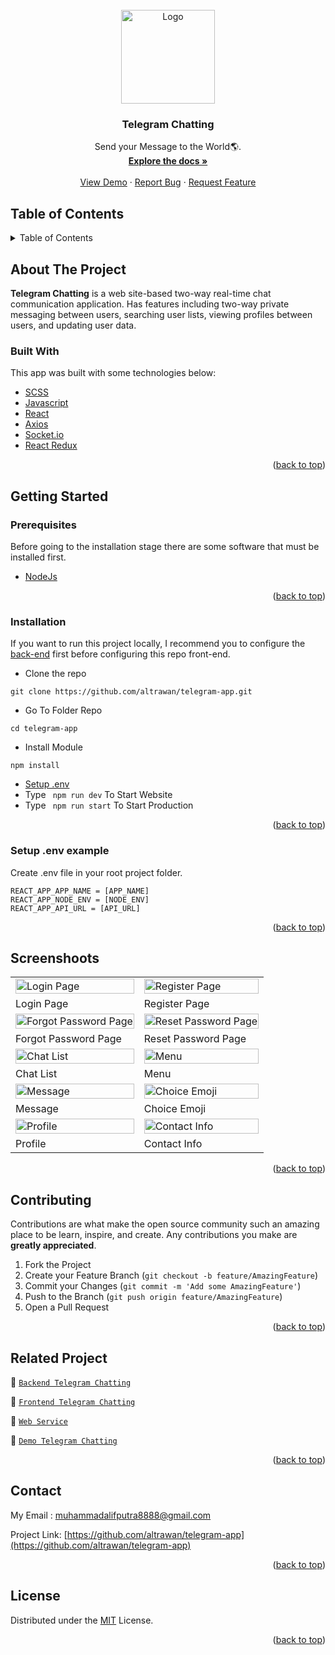 <div id="top"></div>

<!-- PROJECT LOGO -->
<br />
<div align="center">
  <a href="https://github.com/altrawan/telegram-app">
    <img src="https://lh3.googleusercontent.com/d/1VmImOVcKX-U-8k8jd3Ha70u8_hMJOEiy" alt="Logo" width="150px">
  </a>

  <h3 align="center">Telegram Chatting</h3>

  <p align="center">
    Send your Message to the World🌎.
    <br />
    <a href="#table-of-contents"><strong>Explore the docs »</strong></a>
    <br />
    <br />
    <a href="https://bit.ly/telegram-app">View Demo</a>
    ·
    <a href="https://github.com/altrawan/telegram-app/issues">Report Bug</a>
    ·
    <a href="https://github.com/altrawan/telegram-app/issues">Request Feature</a>
  </p>
</div>

<!-- TABLE OF CONTENTS -->

## Table of Contents

<details>
  <summary>Table of Contents</summary>
  <ol>
    <li>
      <a href="#about-the-project">About The Project</a>
      <ul>
        <li><a href="#built-with">Built With</a></li>
      </ul>
    </li>
    <li>
      <a href="#getting-started">Getting Started</a>
      <ul>
        <li><a href="#prerequisites">Prerequisites</a></li>
        <li><a href="#installation">Installation</a></li>
        <li><a href="#setup-env-example">Setup .env example</a></li>
      </ul>
    </li>
    <li><a href="#screenshoots">Screenshots</a></li>
    <li><a href="#contributing">Contributing</a></li>
    <li><a href="#related-project">Related Project</a></li>
    <li><a href="#contact">Contact</a></li>
    <li><a href="#license">License</a></li>
  </ol>
</details>

<!-- ABOUT THE PROJECT -->

## About The Project

**Telegram Chatting** is a web site-based two-way real-time chat communication application. Has features including two-way private messaging between users, searching user lists, viewing profiles between users, and updating user data.

### Built With

This app was built with some technologies below:

- [SCSS](https://developer.mozilla.org/en-US/docs/Web/CSS?retiredLocale=id)
- [Javascript](https://www.javascript.com/)
- [React](https://vuejs.org/v2)
- [Axios](https://axios-http.com/)
- [Socket.io](https://socket.io/)
- [React Redux](https://react-redux.js.org/introduction/getting-started)

<p align="right">(<a href="#top">back to top</a>)</p>

<!-- GETTING STARTED -->

## Getting Started

### Prerequisites

Before going to the installation stage there are some software that must be installed first.

- [NodeJs](https://nodejs.org/en/download/)

<p align="right">(<a href="#top">back to top</a>)</p>

### Installation

If you want to run this project locally, I recommend you to configure the [back-end](https://github.com/altrawan/realtime-chat-api) first before configuring this repo front-end.

- Clone the repo

```
git clone https://github.com/altrawan/telegram-app.git
```

- Go To Folder Repo

```
cd telegram-app
```

- Install Module

```
npm install
```

- <a href="#setup-env">Setup .env</a>
- Type ` npm run dev` To Start Website
- Type ` npm run start` To Start Production

<p align="right">(<a href="#top">back to top</a>)</p>

### Setup .env example

Create .env file in your root project folder.

```
REACT_APP_APP_NAME = [APP_NAME]
REACT_APP_NODE_ENV = [NODE_ENV]
REACT_APP_API_URL = [API_URL]
```

<p align="right">(<a href="#top">back to top</a>)</p>

## Screenshoots

<p align="center" display=flex>
   
<table>
 
  <tr>
    <td><image src="https://lh3.googleusercontent.com/d/1MdEwUYFSoeCMh9iwoPRNuXU3ObA0ZIJA" alt="Login Page" width=100%></td>
    <td><image src="https://lh3.googleusercontent.com/d/1zg2mNDwEu2onK5XfmqKA_GdKEmstUHQT" alt="Register Page" width=100%/></td>
  </tr>
   <tr>
    <td>Login Page</td>
    <td>Register Page</td>
  </tr>
  
  <tr>
    <td><image src="https://lh3.googleusercontent.com/d/1j-jdWYYGbj4FMbWo9ofhCQ-8v_E3C8dY" alt="Forgot Password Page" width=100%></td>
    <td><image src="https://lh3.googleusercontent.com/d/1ZmeU4Bdld4y_HvNzBam9HDZgsX1-iMXT" alt="Reset Password Page" width=100%/></td>
  </tr>
   <tr>
    <td>Forgot Password Page</td>
    <td>Reset Password Page</td>
  </tr>
  
  <tr>
    <td><image src="https://lh3.googleusercontent.com/d/1qtmZ9ryDcI--7q_7x9MAwBzxY70IRZlM" alt="Chat List" width=100%></td>
    <td><image src="https://lh3.googleusercontent.com/d/1s8XFAxc7zMz9CyVQLFWm9IH_-hDqcaUB" alt="Menu" width=100%/></td>
  </tr>
  <tr>
    <td>Chat List</td>
    <td>Menu</td>
  </tr>

  <tr>
    <td><image src="https://lh3.googleusercontent.com/d/1yXmPV_N7Wx5Mv1THO-NwOQf_TbOoizpa" alt="Message" width=100%></td>
    <td><image src="https://lh3.googleusercontent.com/d/1FYTKVHIEjaglA7Kb7jKFUM0RYunYIMVy" alt="Choice Emoji" width=100%/></td>
  </tr>
  <tr>
      <td>Message</td>
      <td>Choice Emoji</td>
  </tr>
  
  <tr>
    <td><image src="https://lh3.googleusercontent.com/d/183kQ4cCv4Ju93smnC4Hj-xJLSFI6Q9fD" alt="Profile" width=100%></td>
    <td><image src="https://lh3.googleusercontent.com/d/1mYXJYt1F5W_LxaC8NxYZSTwKh9SaUDcR" alt="Contact Info" width=100%/></td>
  </tr>
  <tr>
    <td>Profile</td>
    <td>Contact Info</td>
  </tr>

</table>
      
</p>
<p align="right">(<a href="#top">back to top</a>)</p>

## Contributing

Contributions are what make the open source community such an amazing place to be learn, inspire, and create. Any contributions you make are **greatly appreciated**.

1. Fork the Project
2. Create your Feature Branch (`git checkout -b feature/AmazingFeature`)
3. Commit your Changes (`git commit -m 'Add some AmazingFeature'`)
4. Push to the Branch (`git push origin feature/AmazingFeature`)
5. Open a Pull Request

<p align="right">(<a href="#top">back to top</a>)</p>

## Related Project

:rocket: [`Backend Telegram Chatting`](https://github.com/altrawan/realtime-chat-api)

:rocket: [`Frontend Telegram Chatting`](https://github.com/altrawan/telegram-app)

:rocket: [`Web Service`](https://telegram-chatting.herokuapp.com/)

:rocket: [`Demo Telegram Chatting`](https://bit.ly/telegram-chatting)

<p align="right">(<a href="#top">back to top</a>)</p>

## Contact

My Email : muhammadalifputra8888@gmail.com

Project Link: [https://github.com/altrawan/telegram-app](https://github.com/altrawan/telegram-app)

<p align="right">(<a href="#top">back to top</a>)</p>

## License

Distributed under the [MIT](/LICENSE) License.

<p align="right">(<a href="#top">back to top</a>)</p>
